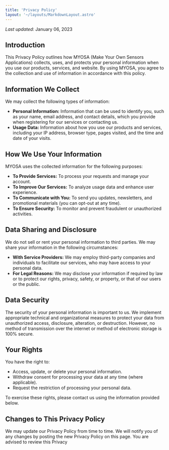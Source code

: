 ```yaml
---
title: 'Privacy Policy'
layout: '~/layouts/MarkdownLayout.astro'
---
```


_Last updated_: January 06, 2023 

## Introduction

This Privacy Policy outlines how MYOSA (Make Your Own Sensors Applications) collects, uses, and protects your personal information when you use our products, services, and website. By using MYOSA, you agree to the collection and use of information in accordance with this policy.

## Information We Collect

We may collect the following types of information:

- **Personal Information:** Information that can be used to identify you, such as your name, email address, and contact details, which you provide when registering for our services or contacting us.
- **Usage Data:** Information about how you use our products and services, including your IP address, browser type, pages visited, and the time and date of your visits.

## How We Use Your Information

MYOSA uses the collected information for the following purposes:

- **To Provide Services:** To process your requests and manage your account.
- **To Improve Our Services:** To analyze usage data and enhance user experience.
- **To Communicate with You:** To send you updates, newsletters, and promotional materials (you can opt-out at any time).
- **To Ensure Security:** To monitor and prevent fraudulent or unauthorized activities.

## Data Sharing and Disclosure

We do not sell or rent your personal information to third parties. We may share your information in the following circumstances:

- **With Service Providers:** We may employ third-party companies and individuals to facilitate our services, who may have access to your personal data.
- **For Legal Reasons:** We may disclose your information if required by law or to protect our rights, privacy, safety, or property, or that of our users or the public.

## Data Security

The security of your personal information is important to us. We implement appropriate technical and organizational measures to protect your data from unauthorized access, disclosure, alteration, or destruction. However, no method of transmission over the internet or method of electronic storage is 100% secure.

## Your Rights

You have the right to:

- Access, update, or delete your personal information.
- Withdraw consent for processing your data at any time (where applicable).
- Request the restriction of processing your personal data.

To exercise these rights, please contact us using the information provided below.

## Changes to This Privacy Policy

We may update our Privacy Policy from time to time. We will notify you of any changes by posting the new Privacy Policy on this page. You are advised to review this Privacy
